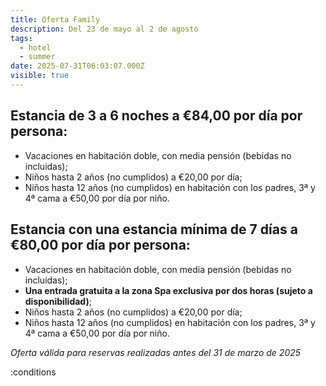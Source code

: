 ```yaml
---
title: Oferta Family
description: Del 23 de mayo al 2 de agosto
tags:
  - hotel
  - summer
date: 2025-07-31T06:03:07.000Z
visible: true
---
```


## Estancia de **3 a 6 noches** a €84,00 por día por persona:
- Vacaciones en habitación doble, con media pensión (bebidas no incluidas);  
- Niños hasta 2 años (no cumplidos) a €20,00 por día;  
- Niños hasta 12 años (no cumplidos) en habitación con los padres, 3ª y 4ª cama a €50,00 por día por niño.

## Estancia con una estancia mínima de **7 días** a €80,00 por día por persona:
- Vacaciones en habitación doble, con media pensión (bebidas no incluidas);  
- **Una entrada gratuita a la zona Spa exclusiva por dos horas (sujeto a disponibilidad)**;  
- Niños hasta 2 años (no cumplidos) a €20,00 por día;  
- Niños hasta 12 años (no cumplidos) en habitación con los padres, 3ª y 4ª cama a €50,00 por día por niño.

*Oferta válida para reservas realizadas antes del 31 de marzo de 2025*

:conditions
